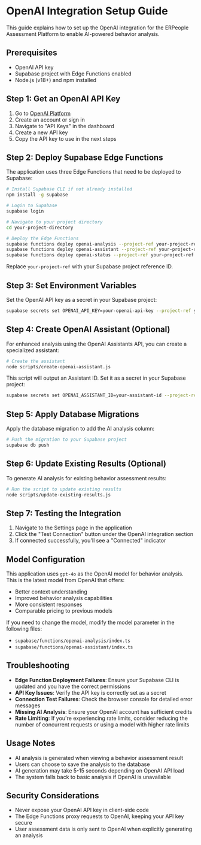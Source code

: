 # OpenAI Integration Setup Guide

This guide explains how to set up the OpenAI integration for the ERPeople Assessment Platform to enable AI-powered behavior analysis.

## Prerequisites

- OpenAI API key
- Supabase project with Edge Functions enabled
- Node.js (v18+) and npm installed

## Step 1: Get an OpenAI API Key

1. Go to [OpenAI Platform](https://platform.openai.com/)
2. Create an account or sign in
3. Navigate to "API Keys" in the dashboard
4. Create a new API key
5. Copy the API key to use in the next steps

## Step 2: Deploy Supabase Edge Functions

The application uses three Edge Functions that need to be deployed to Supabase:

```bash
# Install Supabase CLI if not already installed
npm install -g supabase

# Login to Supabase
supabase login

# Navigate to your project directory
cd your-project-directory

# Deploy the Edge Functions
supabase functions deploy openai-analysis --project-ref your-project-ref
supabase functions deploy openai-assistant --project-ref your-project-ref
supabase functions deploy openai-status --project-ref your-project-ref
```

Replace `your-project-ref` with your Supabase project reference ID.

## Step 3: Set Environment Variables

Set the OpenAI API key as a secret in your Supabase project:

```bash
supabase secrets set OPENAI_API_KEY=your-openai-api-key --project-ref your-project-ref
```

## Step 4: Create OpenAI Assistant (Optional)

For enhanced analysis using the OpenAI Assistants API, you can create a specialized assistant:

```bash
# Create the assistant
node scripts/create-openai-assistant.js
```

This script will output an Assistant ID. Set it as a secret in your Supabase project:

```bash
supabase secrets set OPENAI_ASSISTANT_ID=your-assistant-id --project-ref your-project-ref
```

## Step 5: Apply Database Migrations

Apply the database migration to add the AI analysis column:

```bash
# Push the migration to your Supabase project
supabase db push
```

## Step 6: Update Existing Results (Optional)

To generate AI analysis for existing behavior assessment results:

```bash
# Run the script to update existing results
node scripts/update-existing-results.js
```

## Step 7: Testing the Integration

1. Navigate to the Settings page in the application
2. Click the "Test Connection" button under the OpenAI integration section
3. If connected successfully, you'll see a "Connected" indicator

## Model Configuration

This application uses `gpt-4o` as the OpenAI model for behavior analysis. This is the latest model from OpenAI that offers:

- Better context understanding
- Improved behavior analysis capabilities
- More consistent responses
- Comparable pricing to previous models

If you need to change the model, modify the model parameter in the following files:
- `supabase/functions/openai-analysis/index.ts`
- `supabase/functions/openai-assistant/index.ts`

## Troubleshooting

- **Edge Function Deployment Failures**: Ensure your Supabase CLI is updated and you have the correct permissions
- **API Key Issues**: Verify the API key is correctly set as a secret
- **Connection Test Failures**: Check the browser console for detailed error messages
- **Missing AI Analysis**: Ensure your OpenAI account has sufficient credits
- **Rate Limiting**: If you're experiencing rate limits, consider reducing the number of concurrent requests or using a model with higher rate limits

## Usage Notes

- AI analysis is generated when viewing a behavior assessment result
- Users can choose to save the analysis to the database
- AI generation may take 5-15 seconds depending on OpenAI API load
- The system falls back to basic analysis if OpenAI is unavailable

## Security Considerations

- Never expose your OpenAI API key in client-side code
- The Edge Functions proxy requests to OpenAI, keeping your API key secure
- User assessment data is only sent to OpenAI when explicitly generating an analysis